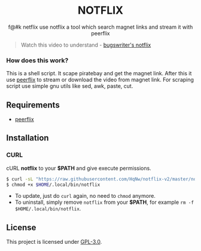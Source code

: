 <h1 align="center">NOTFLIX</h1>
<p align="center">f@#k netflix use notflix a tool which search magnet links and stream it with peerflix</p>

> Watch this video to understand - [bugswriter's notflix](https://youtu.be/FbE19_omaWY)

### How does this work?

This is a shell script. It scape piratebay and get the magnet link.
After this it use [peerflix](https://github.com/mafintosh/peerflix) to stream or download the video from magnet link.
For scraping script use simple gnu utils like sed, awk, paste, cut.

## Requirements

* [peerflix](https://github.com/mafintosh/peerflix)

## Installation

### CURL
cURL **notflix** to your **$PATH** and give execute permissions.

```sh
$ curl -sL "https://raw.githubusercontent.com/HqNw/notflix-v2/master/notflix" > $HOME/.local/bin/notflix
$ chmod +x $HOME/.local/bin/notflix
```
- To update, just do `curl` again, no need to `chmod` anymore.
- To uninstall, simply remove `notflix` from your **$PATH**, for example `rm -f $HOME/.local/bin/notflix`.

## License
This project is licensed under [GPL-3.0](https://raw.githubusercontent.com/Illumina/licenses/master/gpl-3.0.txt).

